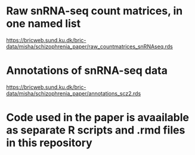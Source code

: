 # Raw snRNA-seq count matrices, in one named list
https://bricweb.sund.ku.dk/bric-data/misha/schizophrenia_paper/raw_countmatrices_snRNAseq.rds


# Annotations of snRNA-seq data
https://bricweb.sund.ku.dk/bric-data/misha/schizophrenia_paper/annotations_scz2.rds


# Code used in the paper is avaailable as separate R scripts and .rmd files in this repository

